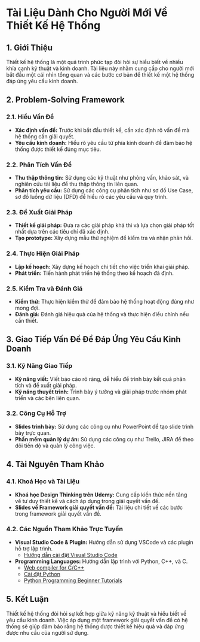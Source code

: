 # Tài Liệu Dành Cho Người Mới Về Thiết Kế Hệ Thống

## 1. Giới Thiệu

Thiết kế hệ thống là một quá trình phức tạp đòi hỏi sự hiểu biết về nhiều khía cạnh kỹ thuật và kinh doanh. Tài liệu này nhằm cung cấp cho người mới bắt đầu một cái nhìn tổng quan và các bước cơ bản để thiết kế một hệ thống đáp ứng yêu cầu kinh doanh.

## 2. Problem-Solving Framework

### 2.1. Hiểu Vấn Đề
- **Xác định vấn đề:** Trước khi bắt đầu thiết kế, cần xác định rõ vấn đề mà hệ thống cần giải quyết.
- **Yêu cầu kinh doanh:** Hiểu rõ yêu cầu từ phía kinh doanh để đảm bảo hệ thống được thiết kế đúng mục tiêu.

### 2.2. Phân Tích Vấn Đề
- **Thu thập thông tin:** Sử dụng các kỹ thuật như phỏng vấn, khảo sát, và nghiên cứu tài liệu để thu thập thông tin liên quan.
- **Phân tích yêu cầu:** Sử dụng các công cụ phân tích như sơ đồ Use Case, sơ đồ luồng dữ liệu (DFD) để hiểu rõ các yêu cầu và quy trình.

### 2.3. Đề Xuất Giải Pháp
- **Thiết kế giải pháp:** Đưa ra các giải pháp khả thi và lựa chọn giải pháp tốt nhất dựa trên các tiêu chí đã xác định.
- **Tạo prototype:** Xây dựng mẫu thử nghiệm để kiểm tra và nhận phản hồi.

### 2.4. Thực Hiện Giải Pháp
- **Lập kế hoạch:** Xây dựng kế hoạch chi tiết cho việc triển khai giải pháp.
- **Phát triển:** Tiến hành phát triển hệ thống theo kế hoạch đã định.

### 2.5. Kiểm Tra và Đánh Giá
- **Kiểm thử:** Thực hiện kiểm thử để đảm bảo hệ thống hoạt động đúng như mong đợi.
- **Đánh giá:** Đánh giá hiệu quả của hệ thống và thực hiện điều chỉnh nếu cần thiết.

## 3. Giao Tiếp Vấn Đề Để Đáp Ứng Yêu Cầu Kinh Doanh

### 3.1. Kỹ Năng Giao Tiếp
- **Kỹ năng viết:** Viết báo cáo rõ ràng, dễ hiểu để trình bày kết quả phân tích và đề xuất giải pháp.
- **Kỹ năng thuyết trình:** Trình bày ý tưởng và giải pháp trước nhóm phát triển và các bên liên quan.

### 3.2. Công Cụ Hỗ Trợ
- **Slides trình bày:** Sử dụng các công cụ như PowerPoint để tạo slide trình bày trực quan.
- **Phần mềm quản lý dự án:** Sử dụng các công cụ như Trello, JIRA để theo dõi tiến độ và quản lý công việc.

## 4. Tài Nguyên Tham Khảo

### 4.1. Khoá Học và Tài Liệu
- **Khoá học Design Thinking trên Udemy:** Cung cấp kiến thức nền tảng về tư duy thiết kế và cách áp dụng trong giải quyết vấn đề.
- **Slides về Framework giải quyết vấn đề:** Tài liệu chi tiết về các bước trong framework giải quyết vấn đề.

### 4.2. Các Nguồn Tham Khảo Trực Tuyến
- **Visual Studio Code & Plugin:** Hướng dẫn sử dụng VSCode và các plugin hỗ trợ lập trình.
  - [Hướng dẫn cài đặt Visual Studio Code](https://codelearn.io/sharing/huong-dan-cai-dat-visual-studio-code-lap-trinh-cpp)
- **Programming Languages:** Hướng dẫn lập trình với Python, C++, và C.
  - [Web compiler for C/C++](https://www.onlinegdb.com/)
  - [Cài đặt Python](https://www.python.org/downloads/)
  - [Python Programming Beginner Tutorials](https://www.youtube.com/playlist?list=PLy0nGQWwIHPm7sB1y-m4eAewm-KZvNsR3)
  
## 5. Kết Luận

Thiết kế hệ thống đòi hỏi sự kết hợp giữa kỹ năng kỹ thuật và hiểu biết về yêu cầu kinh doanh. Việc áp dụng một framework giải quyết vấn đề có hệ thống sẽ giúp đảm bảo rằng hệ thống được thiết kế hiệu quả và đáp ứng được nhu cầu của người sử dụng.